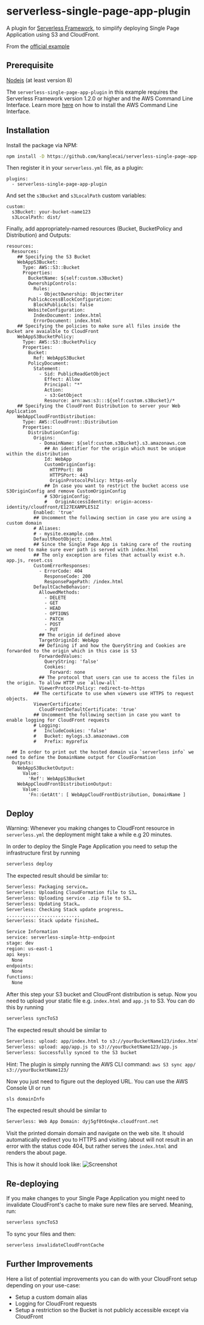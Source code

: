# serverless-single-page-app-plugin

A plugin for [Serverless Framework](https://serverless.com), to simplify deploying Single Page Application using S3 and CloudFront.

From the [official example](https://github.com/serverless/examples/tree/v3/aws-node-single-page-app-via-cloudfront)

## Prerequisite

[Nodejs](https://nodejs.org/en/) (at least version 8)

The `serverless-single-page-app-plugin` in this example requires the Serverless Framework version 1.2.0 or higher and the AWS Command Line Interface. Learn more [here](http://docs.aws.amazon.com/cli/latest/userguide/installing.html) on how to install the AWS Command Line Interface.

## Installation

Install the package via NPM:

```bash
npm install -D https://github.com/kanglecai/serverless-single-page-app-plugin.git
```

Then register it in your `serverless.yml` file, as a plugin:

```
plugins:
  - serverless-single-page-app-plugin
```

And set the `s3Bucket` and `s3LocalPath` custom variables:

```
custom:
  s3Bucket: your-bucket-name123
  s3LocalPath: dist/
```

Finally, add appropriately-named resources (Bucket, BucketPolicy and Distribution) and Outputs:

```
resources:
  Resources:
    ## Specifying the S3 Bucket
    WebAppS3Bucket:
      Type: AWS::S3::Bucket
      Properties:
        BucketName: ${self:custom.s3Bucket}
        OwnershipControls:
          Rules:
            - ObjectOwnership: ObjectWriter
        PublicAccessBlockConfiguration:
          BlockPublicAcls: false
        WebsiteConfiguration:
          IndexDocument: index.html
          ErrorDocument: index.html
    ## Specifying the policies to make sure all files inside the Bucket are avaialble to CloudFront
    WebAppS3BucketPolicy:
      Type: AWS::S3::BucketPolicy
      Properties:
        Bucket:
          Ref: WebAppS3Bucket
        PolicyDocument:
          Statement:
            - Sid: PublicReadGetObject
              Effect: Allow
              Principal: "*"
              Action:
              - s3:GetObject
              Resource: arn:aws:s3:::${self:custom.s3Bucket}/*
    ## Specifying the CloudFront Distribution to server your Web Application
    WebAppCloudFrontDistribution:
      Type: AWS::CloudFront::Distribution
      Properties:
        DistributionConfig:
          Origins:
            - DomainName: ${self:custom.s3Bucket}.s3.amazonaws.com
              ## An identifier for the origin which must be unique within the distribution
              Id: WebApp
              CustomOriginConfig:
                HTTPPort: 80
                HTTPSPort: 443
                OriginProtocolPolicy: https-only
              ## In case you want to restrict the bucket access use S3OriginConfig and remove CustomOriginConfig
              # S3OriginConfig:
              #   OriginAccessIdentity: origin-access-identity/cloudfront/E127EXAMPLE51Z
          Enabled: 'true'
          ## Uncomment the following section in case you are using a custom domain
          # Aliases:
          # - mysite.example.com
          DefaultRootObject: index.html
          ## Since the Single Page App is taking care of the routing we need to make sure ever path is served with index.html
          ## The only exception are files that actually exist e.h. app.js, reset.css
          CustomErrorResponses:
            - ErrorCode: 404
              ResponseCode: 200
              ResponsePagePath: /index.html
          DefaultCacheBehavior:
            AllowedMethods:
              - DELETE
              - GET
              - HEAD
              - OPTIONS
              - PATCH
              - POST
              - PUT
            ## The origin id defined above
            TargetOriginId: WebApp
            ## Defining if and how the QueryString and Cookies are forwarded to the origin which in this case is S3
            ForwardedValues:
              QueryString: 'false'
              Cookies:
                Forward: none
            ## The protocol that users can use to access the files in the origin. To allow HTTP use `allow-all`
            ViewerProtocolPolicy: redirect-to-https
          ## The certificate to use when viewers use HTTPS to request objects.
          ViewerCertificate:
            CloudFrontDefaultCertificate: 'true'
          ## Uncomment the following section in case you want to enable logging for CloudFront requests
          # Logging:
          #   IncludeCookies: 'false'
          #   Bucket: mylogs.s3.amazonaws.com
          #   Prefix: myprefix

  ## In order to print out the hosted domain via `serverless info` we need to define the DomainName output for CloudFormation
  Outputs:
    WebAppS3BucketOutput:
      Value:
        'Ref': WebAppS3Bucket
    WebAppCloudFrontDistributionOutput:
      Value:
        'Fn::GetAtt': [ WebAppCloudFrontDistribution, DomainName ]
```

## Deploy

Warning: Whenever you making changes to CloudFront resource in `serverless.yml` the deployment might take a while e.g 20 minutes.

In order to deploy the Single Page Application you need to setup the infrastructure first by running

```bash
serverless deploy
```

The expected result should be similar to:

```bash
Serverless: Packaging service…
Serverless: Uploading CloudFormation file to S3…
Serverless: Uploading service .zip file to S3…
Serverless: Updating Stack…
Serverless: Checking Stack update progress…
...........................
Serverless: Stack update finished…

Service Information
service: serverless-simple-http-endpoint
stage: dev
region: us-east-1
api keys:
  None
endpoints:
  None
functions:
  None
```

After this step your S3 bucket and CloudFront distribution is setup. Now you need to upload your static file e.g. `index.html` and `app.js` to S3. You can do this by running

```bash
serverless syncToS3
```

The expected result should be similar to

```bash
Serverless: upload: app/index.html to s3://yourBucketName123/index.html
Serverless: upload: app/app.js to s3://yourBucketName123/app.js
Serverless: Successfully synced to the S3 bucket
```

Hint: The plugin is simply running the AWS CLI command: `aws S3 sync app/ s3://yourBucketName123/`

Now you just need to figure out the deployed URL. You can use the AWS Console UI or run

```bash
sls domainInfo
```

The expected result should be similar to

```bash
Serverless: Web App Domain: dyj5gf0t6nqke.cloudfront.net
```

Visit the printed domain domain and navigate on the web site. It should automatically redirect you to HTTPS and visiting <yourURL>/about will not result in an error with the status code 404, but rather serves the `index.html` and renders the about page.

This is how it should look like: ![Screenshot](https://cloud.githubusercontent.com/assets/223045/20391786/287cb3acd5-11e6-9eaf-89f641ed9e14.png)

## Re-deploying

If you make changes to your Single Page Application you might need to invalidate CloudFront's cache to make sure new files are served.
Meaning, run:

```bash
serverless syncToS3
```

To sync your files and then:

```bash
serverless invalidateCloudFrontCache
```

## Further Improvements

Here a list of potential improvements you can do with your CloudFront setup depending on your use-case:

- Setup a custom domain alias
- Logging for CloudFront requests
- Setup a restriction so the Bucket is not publicly accessible except via CloudFront
